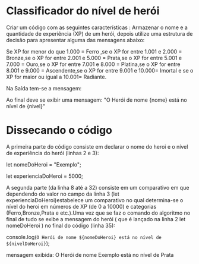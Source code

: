 
# Classificador   do   nível  de herói 

Criar  um código com  as  seguintes  características : Armazenar o nome e a quantidade de experiência (XP) de um herói, depois utilize uma estrutura de decisão para apresentar alguma das mensagens abaixo:

Se XP for menor do que 1.000 = Ferro ,se o XP for entre 1.001 e 2.000 = Bronze,se o XP for entre 2.001 e 5.000 = Prata,se o XP for entre 5.001 e 7.000 = Ouro,se o  XP for entre 7.001 e 8.000 = Platina,se o XP for entre 8.001 e 9.000 = Ascendente,se o XP for entre 9.001 e 10.000= Imortal e se o XP for maior ou igual a 10.001= Radiante.

Na Saída tem-se a mensagem:

Ao final deve se exibir uma mensagem:
"O Herói de nome {nome} está no nível de {nivel}"

# Dissecando  o código
A primeira  parte  do código  consiste  em declarar o nome   do  heroi e  o nível de experiência do herói (linhas 2 e 3):

let nomeDoHeroi = "Exemplo"; 

let experienciaDoHeroi = 5000; 

A segunda parte  (da linha 8 até a 32) consiste em  um comparativo em que  dependendo  do valor  no campo da linha 3 (let experienciaDoHeroi)estabelece  um comparativo no qual  determina-se o nível do heroi  em  números   de XP (de 0 a 10000) e categorias (Ferro,Bronze,Prata e etc.).Uma vez que se faz  o comando    do algoritmo no final de  tudo se  exibe a mensagem  do herói ( que é lançado  na linha 2 let nomeDoHeroi ) no final do código (linha 35):

console.log(`O Herói de nome ${nomeDoHeroi} está no nível de ${nivelDoHeroi}`);

mensagem exibida:
O Herói de nome Exemplo está no nível de Prata
